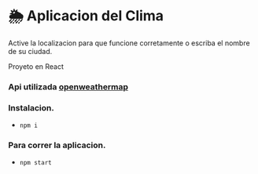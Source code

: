 #  :sun_behind_rain_cloud: Aplicacion del Clima


Active la localizacion para  que funcione corretamente o escriba el nombre de su ciudad.

Proyeto en React

### Api utilizada [openweathermap](https://openweathermap.org/)

### Instalacion.
- `npm i`
### Para correr la aplicacion.
- `npm start`